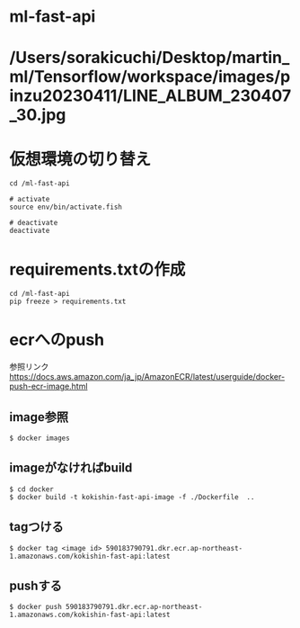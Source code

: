 # ml-fast-api


# /Users/sorakicuchi/Desktop/martin_ml/Tensorflow/workspace/images/pinzu20230411/LINE_ALBUM_230407_30.jpg


# 仮想環境の切り替え
```
cd /ml-fast-api

# activate
source env/bin/activate.fish

# deactivate
deactivate
```

# requirements.txtの作成
```
cd /ml-fast-api
pip freeze > requirements.txt
```

# ecrへのpush
参照リンク https://docs.aws.amazon.com/ja_jp/AmazonECR/latest/userguide/docker-push-ecr-image.html

## image参照
```shell
$ docker images
```

## imageがなければbuild
```shell
$ cd docker
$ docker build -t kokishin-fast-api-image -f ./Dockerfile  ..
```

## tagつける
```shell
$ docker tag <image id> 590183790791.dkr.ecr.ap-northeast-1.amazonaws.com/kokishin-fast-api:latest
```

## pushする
```shell
$ docker push 590183790791.dkr.ecr.ap-northeast-1.amazonaws.com/kokishin-fast-api:latest
```